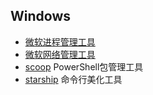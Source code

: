 Windows
-----------------
- [微软进程管理工具](https://docs.microsoft.com/en-us/sysinternals/downloads/pstools)
- [微软网络管理工具](https://docs.microsoft.com/en-us/sysinternals/downloads/networking-utilities)
- [scoop](https://scoop.sh/) PowerShell包管理工具
- [starship](https://starship.rs/) 命令行美化工具
